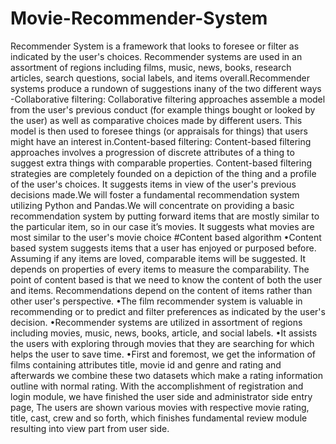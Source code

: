 # Movie-Recommender-System
Recommender System is a framework that looks to foresee or filter as indicated by the user's choices. Recommender systems are used in an assortment of regions including films, music, news, books, research articles, search questions, social labels, and items overall.Recommender systems produce a rundown of suggestions inany of the two different ways -Collaborative filtering: Collaborative filtering approaches assemble a model from the user's previous conduct (for example things bought or looked by the user) as well as comparative choices made by different users. This model is then used to foresee things (or appraisals for things) that users might have an interest in.Content-based filtering: Content-based filtering approaches involves a progression of discrete attributes of a thing to suggest extra things with comparable properties. Content-based filtering strategies are completely founded on a depiction of the thing and a profile of the user's choices. It suggests items in view of the user's previous decisions made.We will foster a fundamental recommendation system utilizing Python and Pandas.We will concentrate on providing a basic recommendation system by putting forward items that are mostly similar to the particular item, so in our case it’s movies. It suggests what movies are most similar to the user's movie choice
#Content based algorithm
•Content based system suggests items that a user has enjoyed or purposed before. Assuming if any 
items are loved, comparable items will be suggested. It depends on properties of every items to 
measure the comparability. The point of content based is that we need to know the content of both 
the user and items. Recommendations depend on the content of items rather than other user's 
perspective.
•The film recommender system is valuable in recommending or to predict and filter preferences 
as indicated by the user's decision.
•Recommender systems are utilized in assortment of regions including movies, music, news, 
books, article, and social labels.
•It assists the users with exploring through movies that they are searching for which helps the user 
to save time.
•First and foremost, we get the information of films containing attributes title, movie id and genre 
and rating and afterwards we combine these two datasets which make a rating information outline 
with normal rating. With the accomplishment of registration and login module, we have finished 
the user side and administrator side entry page, The users are shown various movies with respective 
movie rating, title, cast, crew and so forth, which finishes fundamental review module resulting 
into view part from user side.

